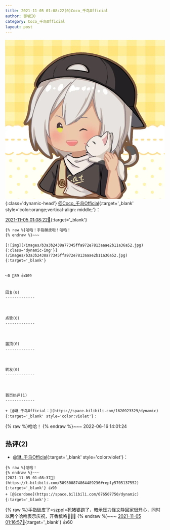 ```yaml
---
title: 2021-11-05 01:08:22(0)Coco_千鸟Official
author: 御坂IO
category: Coco_千鸟Official
layout: post
---
```


![img](/images/85e485bc0dbd0cde4d15f24d7cffe9704618ad10.jpg){:class='dynamic-head'}
[@Coco_千鸟Official](https://space.bilibili.com/1891728206/dynamic){:target='_blank' style='color:orange;vertical-align: middle;'}：

[2021-11-05 01:08:22🔗](https://t.bilibili.com/589300874864489236){:target='_blank'}

~~~
{% raw %}哈哈！手指破皮啦！哈哈！
{% endraw %}~~~

[![img](/images/b3a3b2438a77345ffa972e7813aaae2b11a36a52.jpg){:class='dynamic-img'}](/images/b3a3b2438a77345ffa972e7813aaae2b11a36a52.jpg){:target='_blank'}


↪️0 💬89 👍309


回复(0)
-------------



点赞(0)
-------------



置顶(0)
-------------



转发(0)
-------------



首页热评(1)
-------------

+ [@琳_千鸟Official：](https://space.bilibili.com/1620923329/dynamic){:target='_blank' style='color:violet'}：
~~~
{% raw %}哈哈！
{% endraw %}~~~
2022-06-16 14:01:24


热评(2)
-------------

+ [@琳_千鸟Official](https://space.bilibili.com/1620923329/dynamic){:target='_blank' style='color:violet'}：
~~~
{% raw %}哈哈！
{% endraw %}~~~
[2021-11-05 01:08:37🔗](https://t.bilibili.com/589300874864489236#reply5705137552){:target='_blank'} 👍90
+ [@Scordone](https://space.bilibili.com/676507750/dynamic){:target='_blank'}：
~~~
{% raw %}手指破皮了=szppl=死猪婆跑了，暗示压力怪文静回家很开心，同时以两个哈哈表示庆祝，开香槟咯🍾🍾🍾
{% endraw %}~~~
[2021-11-05 01:16:57🔗](https://t.bilibili.com/589300874864489236#reply5705162397){:target='_blank'} 👍60


